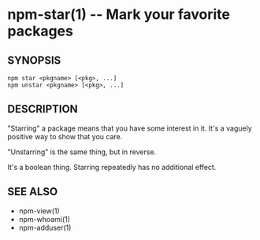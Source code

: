npm-star(1) -- Mark your favorite packages
==========================================






















<extoc></extoc>

## SYNOPSIS

    npm star <pkgname> [<pkg>, ...]
    npm unstar <pkgname> [<pkg>, ...]

## DESCRIPTION

"Starring" a package means that you have some interest in it.  It's
a vaguely positive way to show that you care.

"Unstarring" is the same thing, but in reverse.

It's a boolean thing.  Starring repeatedly has no additional effect.

## SEE ALSO

* npm-view(1)
* npm-whoami(1)
* npm-adduser(1)
